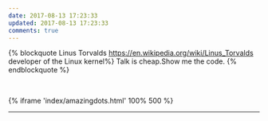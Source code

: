 ```yaml
---
date: 2017-08-13 17:23:33
updated: 2017-08-13 17:23:33
comments: true
---
```


{% blockquote Linus Torvalds https://en.wikipedia.org/wiki/Linus_Torvalds developer of the Linux kernel%}
    Talk is cheap.Show me the code.
{% endblockquote %}

<br>

{% iframe 'index/amazingdots.html' 100% 500 %}

<hr>

